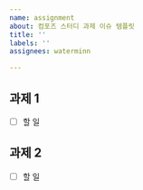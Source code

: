 ```yaml
---
name: assignment
about: 컴포즈 스터디 과제 이슈 템플릿
title: ''
labels: ''
assignees: waterminn

---
```


## 과제 1
- [ ] 할 일

## 과제 2
- [ ] 할 일
